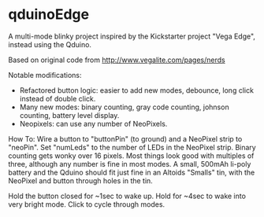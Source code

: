 # qduinoEdge
A multi-mode blinky project inspired by the Kickstarter project "Vega Edge", instead
using the Qduino.

Based on original code from http://www.vegalite.com/pages/nerds

Notable modifications:
* Refactored button logic: easier to add new modes, debounce, long click instead of double click.
* Many new modes: binary counting, gray code counting, johnson counting, battery level display.
* Neopixels: can use any number of NeoPixels.

How To:
Wire a button to "buttonPin" (to ground) and a NeoPixel strip to "neoPin". Set "numLeds" to the 
number of LEDs in the NeoPixel strip. Binary counting gets wonky over 16 pixels. Most things look
good with multiples of three, although any number is fine in most modes. A small, 500mAh li-poly
battery and the Qduino should fit just fine in an Altoids "Smalls" tin, with the NeoPixel and
button through holes in the tin.

Hold the button closed for ~1sec to wake up. Hold for ~4sec to wake into very bright mode. Click
to cycle through modes.

